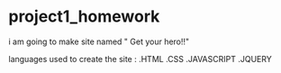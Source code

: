 # project1_homework

i am going to make site named " Get your hero!!"

languages used to create the site :
.HTML
.CSS
.JAVASCRIPT
.JQUERY
